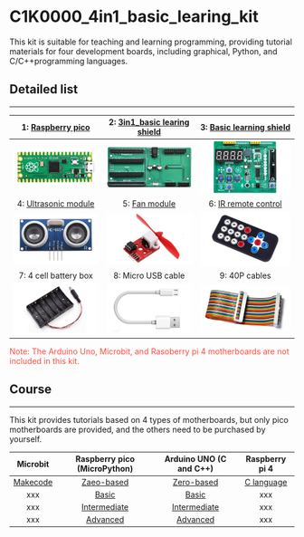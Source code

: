 # C1K0000_4in1_basic_learing_kit

This kit is suitable for teaching and learning programming, providing tutorial materials for four development boards, including graphical, Python, and C/C++programming languages.     

## Detailed list  
----------------
| 1: [Raspberry pico](../../raspberry/R1D0001_raspberry_pico/R1D0001_raspberry_pico.md) | 2: [3in1_basic learing shield](../../common_product/C1E0000_3in1_basic_learning_shield/C1E0000_3in1_basic_learning_shield.md)  | 3: [Basic learning shield](../../arduino/A1E0000_basic_learning_shield/A1E0000_basic_learning_shield.md) |
| :--: | :--: | :--: |
| ![Img](../../_static/common_product/C1K0000_4in1_basic_learning_kit/1img.png)  | ![Img](../../_static/common_product/C1K0000_4in1_basic_learning_kit/2img.jpg) | ![Img](../../_static/common_product/C1K0000_4in1_basic_learning_kit/3img.jpg) |  
| 4: [Ultrasonic module](../../outsourcing/O1M0000_ultrasonic_module/O1M0000_ultrasonic_module.md) | 5: [Fan module](../../outsourcing/O1M0001_fan_module/O1M0001_fan_module.md) | 6: [IR remote control](../../outsourcing/nec_ir_remote_control/nec_ir_remote_control.md) |
| ![Img](../../_static/common_product/C1K0000_4in1_basic_learning_kit/4img.jpg) | ![Img](../../_static/common_product/C1K0000_4in1_basic_learning_kit/5img.jpg) | ![Img](../../_static/common_product/C1K0000_4in1_basic_learning_kit/6img.png) |
| 7: 4 cell battery box| 8: Micro USB cable | 9: 40P cables |
| ![Img](../../_static/common_product/C1K0000_4in1_basic_learning_kit/7img.png) | ![Img](../../_static/common_product/C1K0000_4in1_basic_learning_kit/8img.png) | ![Img](../../_static/common_product/C1K0000_4in1_basic_learning_kit/10img.jpg) |  
  
<span style="color: rgb(255, 76, 65);">Note: The Arduino Uno, Microbit, and Rasoberry pi 4 motherboards are not included in this kit.</span>  

## Course    
---------   
This kit provides tutorials based on 4 types of motherboards, but only pico motherboards are provided, and the others need to be purchased by yourself.    

| Microbit | Raspberry pico (MicroPython) | Arduino UNO (C and C++) | Raspberry pi 4 |
| :--: | :--: | :--: | :--: |
| [Makecode](./Microbit_tutorial/Makecode_tutorial.md) | [Zaeo-based](./Pico_tutorial/Zero-based_tutorial.md) | [Zero-based](./Arduino_tutorial/Zero-based_tutorial.md) | [C language](./Rpi4_tutorial/C_tutorial.md) |     
| xxx | [Basic](./Pico_tutorial/Basic_tutorial.md) | [Basic](./Arduino_tutorial/Basic_tutorial.md) | xxx |
| xxx | [Intermediate](./Pico_tutorial/Intermediate_tutorial.md) | [Intermediate](./Arduino_tutorial/Intermediate_tutorial.md) | xxx |
| xxx | [Advanced](./Pico_tutorial/Advanced_tutorial.md) | [Advanced](./Arduino_tutorial/Advanced_tutorial.md) | xxx |





